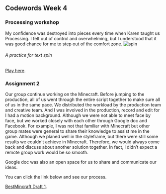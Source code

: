 ## Codewords Week 4

### Processing workshop 
My confidence was destroyed into pieces every time when Karen taught us Processing. I felt out of control and overwhelming, but I understood that it was good chance for me to step out of the comfort zone. 
![spin](https://user-images.githubusercontent.com/68985217/92306841-8fed7d80-efd5-11ea-8f36-4c3cc9f2fb42.jpg)
###### *A practice for text spin*
[Play here](https://faye12.github.io/CodeWord/Week_4/Self_tryout_for_spin_text/).
### Assignment 2
Our group continue working on the Minecraft. Before jumping to the production, all of us went through the entire script together to make sure all of us in the same pace. We distributed the workload by the production team and creative team. And I was involved in the production, record and edit for I had a motion background. Although we were not able to meet face by face, but we worked closely with each other through Google doc and Facebook. For example, I was not that familiar with Minecraft but other group mates were general to share their knowledge to assist me in the game. Although we planed well in the styleframe, but there were still some results we couldn’t achieve in Minecraft. Therefore, we would always come back and discuss about another solution together. In fact, I didn’t expect a remote group work would be so smooth.

Google doc was also an open space for us to share and communicate our ideas.

You can click the link below and see our process.

[BestMincraft Draft 1](https://docs.google.com/document/d/1WgoUWJ-hBFhOqOPKxN4vSNMM6sSR0MrueVGS22FdW4c/edit#heading=h.9wq8tgm2lkrx).



